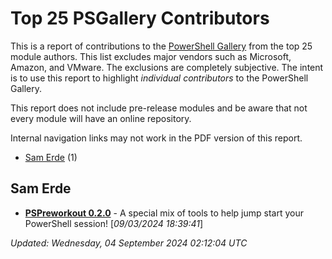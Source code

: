 # Top 25 PSGallery Contributors

This is a report of contributions to the [PowerShell Gallery](https://powershellgallery.org) from the top 25 module authors. This list excludes major vendors such as Microsoft, Amazon, and VMware. The exclusions are completely subjective. The intent is to use this report to highlight *individual contributors* to the PowerShell Gallery.

This report does not include pre-release modules and be aware that not every module will have an online repository.

Internal navigation links may not work in the PDF version of this report.
+ [Sam Erde](#Sam-Erde) (1)

## Sam Erde

+ **[PSPreworkout 0.2.0](https://github.com/SamErde/PSPreworkout)**  - A special mix of tools to help jump start your PowerShell session! [*09/03/2024 18:39:41*]

*Updated: Wednesday, 04 September 2024 02:12:04 UTC*
